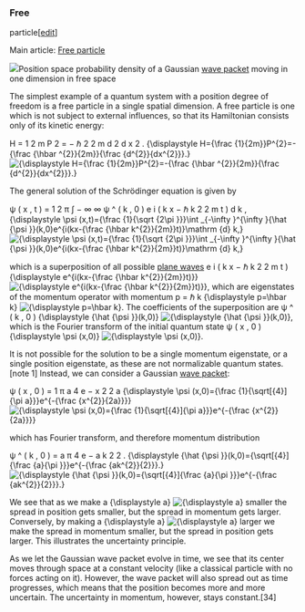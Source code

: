 ### Free
particle[[edit](/w/index.php?title=Quantum\_mechanics&action=edit&section=9
"Edit section: Free particle")]

Main article: [Free particle](/wiki/Free\_particle "Free particle")

[![](//upload.wikimedia.org/wikipedia/commons/5/56/Guassian\_Dispersion.gif)](/wiki/File:Guassian\_Dispersion.gif)Position
space probability density of a Gaussian [wave packet](/wiki/Wave\_packet "Wave
packet") moving in one dimension in free space

The simplest example of a quantum system with a position degree of freedom is
a free particle in a single spatial dimension. A free particle is one which is
not subject to external influences, so that its Hamiltonian consists only of
its kinetic energy:

 H = 1 2 m P 2 = − ℏ 2 2 m d 2 d x 2 . {\displaystyle H={\frac {1}{2m}}P^{2}=-{\frac {\hbar ^{2}}{2m}}{\frac {d^{2}}{dx^{2}}}.} ![{\\displaystyle H={\\frac {1}{2m}}P^{2}=-{\\frac {\\hbar ^{2}}{2m}}{\\frac {d^{2}}{dx^{2}}}.}](https://wikimedia.org/api/rest\_v1/media/math/render/svg/084f585ee5c6cd8a34e323a6de7943227128afc3)

The general solution of the Schrödinger equation is given by

 ψ ( x , t ) = 1 2 π ∫ − ∞ ∞ ψ ^ ( k , 0 ) e i ( k x − ℏ k 2 2 m t ) d k , {\displaystyle \psi (x,t)={\frac {1}{\sqrt {2\pi }}}\int \_{-\infty }^{\infty }{\hat {\psi }}(k,0)e^{i(kx-{\frac {\hbar k^{2}}{2m}}t)}\mathrm {d} k,} ![{\\displaystyle \\psi \(x,t\)={\\frac {1}{\\sqrt {2\\pi }}}\\int \_{-\\infty }^{\\infty }{\\hat {\\psi }}\(k,0\)e^{i\(kx-{\\frac {\\hbar k^{2}}{2m}}t\)}\\mathrm {d} k,}](https://wikimedia.org/api/rest\_v1/media/math/render/svg/ef4f021ba945856e3676808b11724109a8a74dad)

which is a superposition of all possible [plane waves](/wiki/Plane\_wave "Plane
wave") e i ( k x − ℏ k 2 2 m t ) {\displaystyle e^{i(kx-{\frac {\hbar
k^{2}}{2m}}t)}} ![{\\displaystyle e^{i\(kx-{\\frac {\\hbar
k^{2}}{2m}}t\)}}](https://wikimedia.org/api/rest\_v1/media/math/render/svg/fb4cd9a9984c84a493ce547babcf58e31b04f7e7),
which are eigenstates of the momentum operator with momentum p = ℏ k
{\displaystyle p=\hbar k} ![{\\displaystyle p=\\hbar
k}](https://wikimedia.org/api/rest\_v1/media/math/render/svg/24fee69175538303b28ac54e907baf53d0a58dbf).
The coefficients of the superposition are ψ ^ ( k , 0 ) {\displaystyle {\hat
{\psi }}(k,0)} ![{\\displaystyle {\\hat {\\psi
}}\(k,0\)}](https://wikimedia.org/api/rest\_v1/media/math/render/svg/8b8323c08418da8bc376c6d78b578d4729b927ea),
which is the Fourier transform of the initial quantum state ψ ( x , 0 )
{\displaystyle \psi (x,0)} ![{\\displaystyle \\psi
\(x,0\)}](https://wikimedia.org/api/rest\_v1/media/math/render/svg/55ad442e07ca2d7986ef0787f9129fc325cde137).

It is not possible for the solution to be a single momentum eigenstate, or a
single position eigenstate, as these are not normalizable quantum states.[note
1] Instead, we can consider a Gaussian [wave packet](/wiki/Wave\_packet "Wave
packet"):

 ψ ( x , 0 ) = 1 π a 4 e − x 2 2 a {\displaystyle \psi (x,0)={\frac {1}{\sqrt[{4}]{\pi a}}}e^{-{\frac {x^{2}}{2a}}}} ![{\\displaystyle \\psi \(x,0\)={\\frac {1}{\\sqrt\[{4}\]{\\pi a}}}e^{-{\\frac {x^{2}}{2a}}}}](https://wikimedia.org/api/rest\_v1/media/math/render/svg/a4c2dae82312897d5fd4c58986c426a6009e6840)

which has Fourier transform, and therefore momentum distribution

 ψ ^ ( k , 0 ) = a π 4 e − a k 2 2 . {\displaystyle {\hat {\psi }}(k,0)={\sqrt[{4}]{\frac {a}{\pi }}}e^{-{\frac {ak^{2}}{2}}}.} ![{\\displaystyle {\\hat {\\psi }}\(k,0\)={\\sqrt\[{4}\]{\\frac {a}{\\pi }}}e^{-{\\frac {ak^{2}}{2}}}.}](https://wikimedia.org/api/rest\_v1/media/math/render/svg/c4991535bba434314af8c27c16fff74f49ce367e)

We see that as we make a {\displaystyle a} ![{\\displaystyle
a}](https://wikimedia.org/api/rest\_v1/media/math/render/svg/ffd2487510aa438433a2579450ab2b3d557e5edc)
smaller the spread in position gets smaller, but the spread in momentum gets
larger. Conversely, by making a {\displaystyle a} ![{\\displaystyle
a}](https://wikimedia.org/api/rest\_v1/media/math/render/svg/ffd2487510aa438433a2579450ab2b3d557e5edc)
larger we make the spread in momentum smaller, but the spread in position gets
larger. This illustrates the uncertainty principle.

As we let the Gaussian wave packet evolve in time, we see that its center
moves through space at a constant velocity (like a classical particle with no
forces acting on it). However, the wave packet will also spread out as time
progresses, which means that the position becomes more and more uncertain. The
uncertainty in momentum, however, stays constant.[34]
